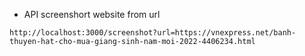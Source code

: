 - API screenshort website from url

```
http://localhost:3000/screenshot?url=https://vnexpress.net/banh-thuyen-hat-cho-mua-giang-sinh-nam-moi-2022-4406234.html
```